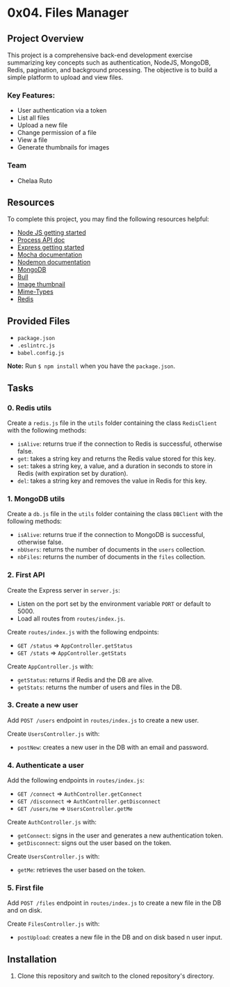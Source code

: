 # 0x04. Files Manager

## Project Overview
This project is a comprehensive back-end development exercise summarizing key concepts such as authentication, NodeJS, MongoDB, Redis, pagination, and background processing. The objective is to build a simple platform to upload and view files.

### Key Features:
- User authentication via a token
- List all files
- Upload a new file
- Change permission of a file
- View a file
- Generate thumbnails for images

### Team
- Chelaa Ruto

## Resources
To complete this project, you may find the following resources helpful:
- [Node JS getting started](https://nodejs.org/en/docs/guides/getting-started-guide/)
- [Process API doc](https://nodejs.org/dist/latest-v12.x/docs/api/process.html)
- [Express getting started](https://expressjs.com/en/starter/installing.html)
- [Mocha documentation](https://mochajs.org/)
- [Nodemon documentation](https://nodemon.io/)
- [MongoDB](https://docs.mongodb.com/)
- [Bull](https://github.com/OptimalBits/bull)
- [Image thumbnail](https://www.npmjs.com/package/image-thumbnail)
- [Mime-Types](https://www.npmjs.com/package/mime-types)
- [Redis](https://redis.io/documentation)

## Provided Files
- `package.json`
- `.eslintrc.js`
- `babel.config.js`

**Note:** Run `$ npm install` when you have the `package.json`.

## Tasks

### 0. Redis utils
Create a `redis.js` file in the `utils` folder containing the class `RedisClient` with the following methods:
- `isAlive`: returns true if the connection to Redis is successful, otherwise false.
- `get`: takes a string key and returns the Redis value stored for this key.
- `set`: takes a string key, a value, and a duration in seconds to store in Redis (with expiration set by duration).
- `del`: takes a string key and removes the value in Redis for this key.

### 1. MongoDB utils
Create a `db.js` file in the `utils` folder containing the class `DBClient` with the following methods:
- `isAlive`: returns true if the connection to MongoDB is successful, otherwise false.
- `nbUsers`: returns the number of documents in the `users` collection.
- `nbFiles`: returns the number of documents in the `files` collection.

### 2. First API
Create the Express server in `server.js`:
- Listen on the port set by the environment variable `PORT` or default to 5000.
- Load all routes from `routes/index.js`.

Create `routes/index.js` with the following endpoints:
- `GET /status` => `AppController.getStatus`
- `GET /stats` => `AppController.getStats`

Create `AppController.js` with:
- `getStatus`: returns if Redis and the DB are alive.
- `getStats`: returns the number of users and files in the DB.

### 3. Create a new user
Add `POST /users` endpoint in `routes/index.js` to create a new user.

Create `UsersController.js` with:
- `postNew`: creates a new user in the DB with an email and password.

### 4. Authenticate a user
Add the following endpoints in `routes/index.js`:
- `GET /connect` => `AuthController.getConnect`
- `GET /disconnect` => `AuthController.getDisconnect`
- `GET /users/me` => `UsersController.getMe`

Create `AuthController.js` with:
- `getConnect`: signs in the user and generates a new authentication token.
- `getDisconnect`: signs out the user based on the token.

Create `UsersController.js` with:
- `getMe`: retrieves the user based on the token.

### 5. First file
Add `POST /files` endpoint in `routes/index.js` to create a new file in the DB and on disk.

Create `FilesController.js` with:
- `postUpload`: creates a new file in the DB and on disk based n user input.

## Installation
1. Clone this repository and switch to the cloned repository's directory.
